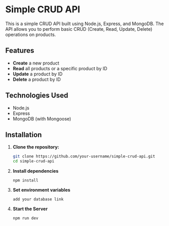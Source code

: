 # Simple CRUD API

This is a simple CRUD API built using Node.js, Express, and MongoDB. The API allows you to perform basic CRUD (Create, Read, Update, Delete) operations on products.

## Features

- **Create** a new product
- **Read** all products or a specific product by ID
- **Update** a product by ID
- **Delete** a product by ID

## Technologies Used

- Node.js
- Express
- MongoDB (with Mongoose)

## Installation

1. **Clone the repository:**

   ```bash
   git clone https://github.com/your-username/simple-crud-api.git
   cd simple-crud-api

   ```

2. **Install dependencies**

   ```
   npm install

   ```

3. **Set environment variables**

   ```
   add your database link
   ```

4. **Start the Server**

   ```
   npm run dev
   ```
